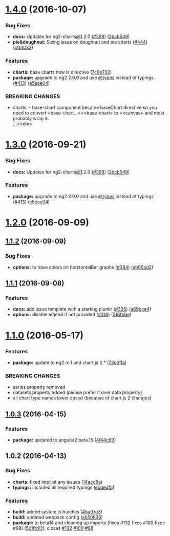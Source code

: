 <a name="1.4.0"></a>
# [1.4.0](https://github.com/valor-software/ng2-charts/compare/v1.2.0...v1.4.0) (2016-10-07)


### Bug Fixes

* **docs:** Updates for ng2-charts[@1](https://github.com/1).2.0 ([#399](https://github.com/valor-software/ng2-charts/issues/399)) ([2bcb549](https://github.com/valor-software/ng2-charts/commit/2bcb549))
* **pie&doughnut:** Sizing issue on doughnut and pie charts ([#444](https://github.com/valor-software/ng2-charts/issues/444)) ([cfb1033](https://github.com/valor-software/ng2-charts/commit/cfb1033))


### Features

* **charts:** base charts now is directive ([7c9e782](https://github.com/valor-software/ng2-charts/commit/7c9e782))
* **package:** upgrade to ng2 2.0.0 and use [@types](https://github.com/types) instead of typings ([#413](https://github.com/valor-software/ng2-charts/issues/413)) ([e5eae04](https://github.com/valor-software/ng2-charts/commit/e5eae04))


### BREAKING CHANGES

* charts: - base-chart component became baseChart directive
so you need to convert <base-chart...><&lt;base-chart> to <canvas baseChart...><&lt;canvas> and most probably wrap in <div style='display:block'>...<&lt;div>



<a name="1.3.0"></a>
# [1.3.0](https://github.com/valor-software/ng2-charts/compare/v1.2.0...v1.3.0) (2016-09-21)


### Bug Fixes

* **docs:** Updates for ng2-charts[@1](https://github.com/1).2.0 ([#399](https://github.com/valor-software/ng2-charts/issues/399)) ([2bcb549](https://github.com/valor-software/ng2-charts/commit/2bcb549))


### Features

* **package:** upgrade to ng2 2.0.0 and use [@types](https://github.com/types) instead of typings ([#413](https://github.com/valor-software/ng2-charts/issues/413)) ([e5eae04](https://github.com/valor-software/ng2-charts/commit/e5eae04))



<a name="1.2.0"></a>
# [1.2.0](https://github.com/valor-software/ng2-charts/compare/v1.1.2...v1.2.0) (2016-09-09)



<a name="1.1.2"></a>
## [1.1.2](https://github.com/valor-software/ng2-charts/compare/v1.1.1...v1.1.2) (2016-09-09)


### Bug Fixes

* **options:** to have colors on horizontalBar graphs ([#394](https://github.com/valor-software/ng2-charts/issues/394)) ([ab06ad2](https://github.com/valor-software/ng2-charts/commit/ab06ad2))



<a name="1.1.1"></a>
## [1.1.1](https://github.com/valor-software/ng2-charts/compare/v1.1.0...v1.1.1) (2016-09-08)


### Features

* **docs:** add issue template with a starting plunkr ([#335](https://github.com/valor-software/ng2-charts/issues/335)) ([a69bca4](https://github.com/valor-software/ng2-charts/commit/a69bca4))
* **options:** disable legend if not provided ([#318](https://github.com/valor-software/ng2-charts/issues/318)) ([516fb6e](https://github.com/valor-software/ng2-charts/commit/516fb6e))



<a name="1.1.0"></a>
# [1.1.0](https://github.com/valor-software/ng2-charts/compare/v1.0.3...v1.1.0) (2016-05-17)


### Features

* **package:** update to ng2 rc.1 and chart.js 2.* ([73e3ffa](https://github.com/valor-software/ng2-charts/commit/73e3ffa))


### BREAKING CHANGES

- series property removed
- datasets property added (please prefer it over data property)
- all chart type names lower cased (because of chart.js 2 changes)



<a name="1.0.3"></a>
## [1.0.3](https://github.com/valor-software/ng2-charts/compare/v1.0.2...v1.0.3) (2016-04-15)


### Features

* **package:** updated to angular2 beta.15 ([4f44c83](https://github.com/valor-software/ng2-charts/commit/4f44c83))



<a name="1.0.2"></a>
## 1.0.2 (2016-04-13)


### Bug Fixes

* **charts:** fixed implicit any issues ([14acd8a](https://github.com/valor-software/ng2-charts/commit/14acd8a))
* **typings:** included all required typings ([ecdedf5](https://github.com/valor-software/ng2-charts/commit/ecdedf5))

### Features

* **build:** added system.js bundles ([45a07e3](https://github.com/valor-software/ng2-charts/commit/45a07e3))
* **build:** updated webpack config ([ab50836](https://github.com/valor-software/ng2-charts/commit/ab50836))
* **package:** to beta14 and cleaning up imports (fixes #132 fixes #100 fixes #98) ([5c1fb93](https://github.com/valor-software/ng2-charts/commit/5c1fb93)), closes [#132](https://github.com/valor-software/ng2-charts/issues/132) [#100](https://github.com/valor-software/ng2-charts/issues/100) [#98](https://github.com/valor-software/ng2-charts/issues/98)



